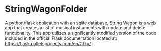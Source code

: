 # StringWagonFolder
A python/flask application with an sqlite database, String Wagon is a  web app that creates a list of musical instruments with update and delete functionality.
This app utilizes a significantly modified version of the code included in the official Flask documentation located at: https://flask.palletsprojects.com/en/2.0.x/ .
